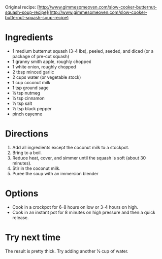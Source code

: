 Original recipe: [http://www.gimmesomeoven.com/slow-cooker-butternut-squash-soup-recipe](http://www.gimmesomeoven.com/slow-cooker-butternut-squash-soup-recipe)

# Ingredients

- 1 medium butternut squash (3-4 lbs), peeled, seeded, and diced (or a package of pre-cut squash)
- 1 granny smith apple, roughly chopped
- 1 white onion, roughly chopped
- 2 tbsp minced garlic
- 2 cups water (or vegetable stock)
- 1 cup coconut milk
- 1 tsp ground sage
- ¼ tsp nutmeg
- ¼ tsp cinnamon
- ½ tsp salt
- ½ tsp black pepper
- pinch cayenne

# Directions

1. Add all ingredients except the coconut milk to a stockpot.
1. Bring to a boil.
1. Reduce heat, cover, and simmer until the squash is soft (about 30 minutes).
1. Stir in the coconut milk.
1. Puree the soup with an immersion blender

# Options

- Cook in a crockpot for 6-8 hours on low or 3-4 hours on high.
- Cook in an instant pot for 8 minutes on high pressure and then a quick release.

# Try next time

The result is pretty thick. Try adding another ½ cup of water.
